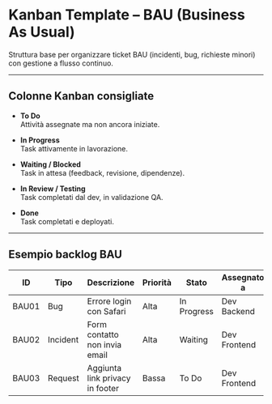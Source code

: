 # Kanban Template – BAU (Business As Usual)

Struttura base per organizzare ticket BAU (incidenti, bug, richieste minori) con gestione a flusso continuo.

---

## Colonne Kanban consigliate

- **To Do**  
  Attività assegnate ma non ancora iniziate.

- **In Progress**  
  Task attivamente in lavorazione.

- **Waiting / Blocked**  
  Task in attesa (feedback, revisione, dipendenze).

- **In Review / Testing**  
  Task completati dal dev, in validazione QA.

- **Done**  
  Task completati e deployati.

---

## Esempio backlog BAU

| ID   | Tipo      | Descrizione                         | Priorità | Stato       | Assegnato a   | Note                       |
|------|-----------|-------------------------------------|----------|-------------|----------------|----------------------------|
| BAU01| Bug       | Errore login con Safari             | Alta     | In Progress | Dev Backend    | Rilevato da QA             |
| BAU02| Incident  | Form contatto non invia email       | Alta     | Waiting     | Dev Frontend   | Bloccato su config SMTP    |
| BAU03| Request   | Aggiunta link privacy in footer     | Bassa    | To Do       | Dev Frontend   | Ticket creato da marketing |